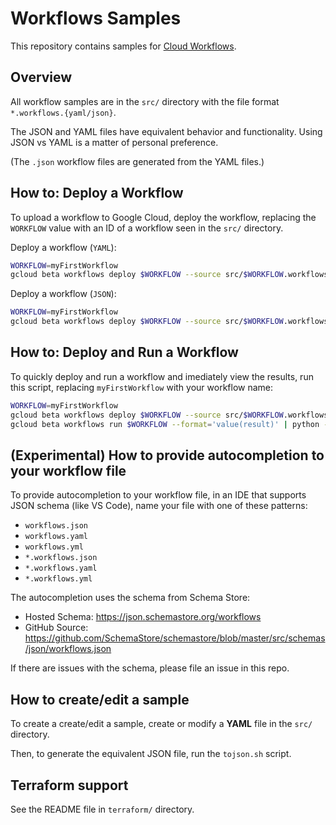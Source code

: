 # Workflows Samples

This repository contains samples for [Cloud Workflows](https://cloud.google.com/workflows/docs).

## Overview

All workflow samples are in the `src/` directory with the file format `*.workflows.{yaml/json}`.

The JSON and YAML files have equivalent behavior and functionality. Using JSON vs YAML is a matter of personal preference.

(The `.json` workflow files are generated from the YAML files.)

## How to: Deploy a Workflow

To upload a workflow to Google Cloud, deploy the workflow,
replacing the `WORKFLOW` value with an ID of a workflow seen in the `src/` directory.

Deploy a workflow (`YAML`):

```sh
WORKFLOW=myFirstWorkflow
gcloud beta workflows deploy $WORKFLOW --source src/$WORKFLOW.workflows.yaml
```

Deploy a workflow (`JSON`):

```sh
WORKFLOW=myFirstWorkflow
gcloud beta workflows deploy $WORKFLOW --source src/$WORKFLOW.workflows.json
```

## How to: Deploy and Run a Workflow

To quickly deploy and run a workflow and imediately view the results,
run this script, replacing `myFirstWorkflow` with your workflow name:

```sh
WORKFLOW=myFirstWorkflow
gcloud beta workflows deploy $WORKFLOW --source src/$WORKFLOW.workflows.yaml
gcloud beta workflows run $WORKFLOW --format='value(result)' | python -m json.tool
```

## (Experimental) How to provide autocompletion to your workflow file

To provide autocompletion to your workflow file, in an IDE that supports JSON schema (like VS Code), name your file with one of these patterns:

- `workflows.json`
- `workflows.yaml`
- `workflows.yml`
- `*.workflows.json`
- `*.workflows.yaml`
- `*.workflows.yml`

The autocompletion uses the schema from Schema Store:

- Hosted Schema: https://json.schemastore.org/workflows
- GitHub Source: https://github.com/SchemaStore/schemastore/blob/master/src/schemas/json/workflows.json

If there are issues with the schema, please file an issue in this repo.

## How to create/edit a sample

To create a create/edit a sample, create or modify a **YAML** file in the `src/` directory.

Then, to generate the equivalent JSON file, run the `tojson.sh` script.

## Terraform support

See the README file in `terraform/` directory.